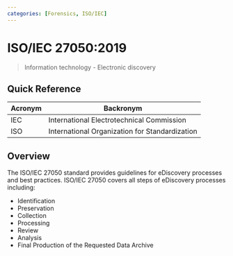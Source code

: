 ```yaml
---
categories: [Forensics, ISO/IEC]
---
```


# ISO/IEC 27050:2019

> Information technology - Electronic discovery

## Quick Reference

| Acronym | Backronym |
| - | - |
| IEC | International Electrotechnical Commission |
| ISO | International Organization for Standardization |

## Overview

The ISO/IEC 27050 standard provides guidelines for eDiscovery processes and best practices. ISO/IEC 27050 covers all steps of eDiscovery processes including:

- Identification
- Preservation
- Collection
- Processing
- Review
- Analysis
- Final Production of the Requested Data Archive